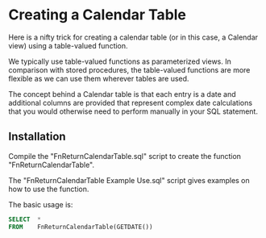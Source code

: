 # Creating a Calendar Table

Here is a nifty trick for creating a calendar table (or in this case, a Calendar view) using a table-valued function.

We typically use table-valued functions as parameterized views. In comparison with stored procedures, the table-valued functions are more flexible as we can use them wherever tables are used.

The concept behind a Calendar table is that each entry is a date and additional columns are provided that represent complex date calculations that you would otherwise need to perform manually in your SQL statement.

## Installation

Compile the "FnReturnCalendarTable.sql" script to create the function "FnReturnCalendarTable".  

The "FnReturnCalendarTable Example Use.sql" script gives examples on how to use the function.

The basic usage is:
 
```sql
SELECT  *
FROM    FnReturnCalendarTable(GETDATE())
```
